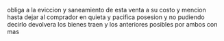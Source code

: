 obliga a la eviccion y saneamiento de esta venta a su costo y mencion hasta dejar al comprador en quieta y pacifica posesion y no pudiendo decirlo devolvera los bienes traen y los anteriores posibles por ambos con mas